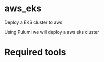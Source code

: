 # aws_eks
Deploy a EKS cluster to aws 

Using Pulumi we will deploy a aws eks cluster 


# Required tools


